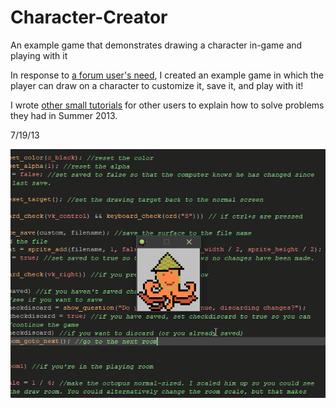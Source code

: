 # Character-Creator
An example game that demonstrates drawing a character in-game and playing with it

In response to [a forum user's need](http://gmc.yoyogames.com/index.php?showtopic=586544&hl=), I created an example game in which the player can draw on a character to customize it, save it, and play with it!

I wrote [other small tutorials](http://gmc.yoyogames.com/index.php?app=core&module=search&do=user_activity&mid=361111) for other users to explain how to solve problems they had in Summer 2013.

7/19/13

![](https://github.com/tjcouch1/Character-Creator/blob/master/charactercreator.gif)